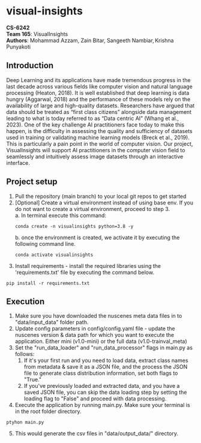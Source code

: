 # visual-insights
**CS-6242**
<br/> **Team 165**: VisualInsights
<br/> **Authors**: Mohammad Azzam, Zain Bitar, Sangeeth Nambiar, Krishna Punyakoti

## Introduction
Deep Learning and its applications have made tremendous progress in the last decade across various fields like computer vision and natural language processing (Heaton, 2018). It is well established that deep learning is data hungry (Aggarwal, 2018) and the performance of these models rely on the availability of large and high-quality datasets. Researchers have argued that data should be treated as “first class citizens” alongside data management leading to what is today referred to as “Data centric AI” (Whang et al., 2023). One of the key challenge AI practitioners face today to make this happen, is the difficulty in assessing the quality and sufficiency of datasets used in training or validating machine learning models (Breck et al., 2019). This is particularly a pain point in the world of computer vision. Our project, VisualInsights will support AI practitioners in the computer vision field to seamlessly and intuitively assess image datasets through an interactive interface. 

## Project setup
1. Pull the repository (main branch) to your local git repos to get started
2. [Optional] Create a virtual environment instead of using base env. If you do not want to create a virtual environment, proceed to step 3.
   <br/>a. In terminal execute this command: 
   ```commandline
   conda create -n visualinsights python=3.8 -y
   ```
   b. once the environment is created, we activate it by executing the following command line.
    ```commandline
    conda activate visualinsights
    ```
3. Install requirements - install the required libraries using the 'requirements.txt' file by executing the command below.
```commandline
pip install -r requirements.txt
```

## Execution
1. Make sure you have downloaded the nuscenes meta data files in to "data/input_data" folder path.
2. Update config parameters in config/config.yaml file - update the nuscenes version & data path for which you want to execute the application. Either mini (v1.0-mini) or the full data (v1.0-trainval_meta)
3. Set the "run_data_loader" and "run_data_processor" flags in main.py as follows:
   1. If it's your first run and you need to load data, extract class names from metadata & save it as a JSON file, and the process the JSON file to generate class distribution information, set both flags to "True."
   2. If you've previously loaded and extracted data, and you have a saved JSON file, you can skip the data loading step by setting the loading flag to "False" and proceed with data processing.
4. Execute the application by running main.py. Make sure your terminal is in the root folder directory.
```commandline
ptyhon main.py
```
5. This would generate the csv files in "data/output_data/" directory.
